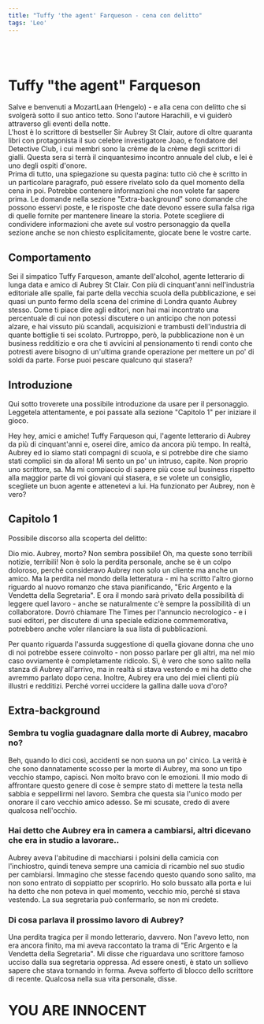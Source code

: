 ```yaml
---
title: "Tuffy 'the agent' Farqueson - cena con delitto"
tags: 'Leo'
---
```

<br></br>

# Tuffy "the agent" Farqueson

Salve e benvenuti a MozartLaan (Hengelo) - e alla cena con delitto che si svolgerà sotto il suo antico tetto. Sono l'autore Harachili, e vi guiderò attraverso gli eventi della notte.  
L'host è lo scrittore di bestseller Sir Aubrey St Clair, autore di oltre quaranta libri con protagonista il suo celebre investigatore Joao, e fondatore del Detective Club, i cui membri sono la crème de la crème degli scrittori di gialli. Questa sera si terrà il cinquantesimo incontro annuale del club, e lei è uno degli ospiti d'onore.  
Prima di tutto, una spiegazione su questa pagina: tutto ciò che è scritto in un particolare paragrafo, può essere rivelato solo da quel momento della cena in poi. Potrebbe contenere informazioni che non volete far sapere prima. 
Le domande nella sezione "Extra-background" sono domande che possono esservi poste, e le risposte che date devono essere sulla falsa riga di quelle fornite per mantenere lineare la storia. Potete scegliere di condividere informazioni che avete sul vostro personaggio da quella sezione anche se non chiesto esplicitamente, giocate bene le vostre carte.

## Comportamento

Sei il simpatico Tuffy Farqueson, amante dell'alcohol, agente letterario di lunga data e amico di Aubrey St Clair. Con più di cinquant'anni nell'industria editoriale alle spalle, fai parte della vecchia scuola della pubblicazione, e sei quasi un punto fermo della scena del crimine di Londra quanto Aubrey stesso. Come ti piace dire agli editori, non hai mai incontrato una percentuale di cui non potessi discutere o un anticipo che non potessi alzare, e hai vissuto più scandali, acquisizioni e trambusti dell'industria di quante bottiglie ti sei scolato. Purtroppo, però, la pubblicazione non è un business redditizio e ora che ti avvicini al pensionamento ti rendi conto che potresti avere bisogno di un'ultima grande operazione per mettere un po' di soldi da parte. Forse puoi pescare qualcuno qui stasera?

## Introduzione

Qui sotto troverete una possibile introduzione da usare per il personaggio. Leggetela attentamente, e poi passate alla sezione "Capitolo 1" per iniziare il gioco.

Hey hey, amici e amiche! Tuffy Farqueson qui, l'agente letterario di Aubrey da più di cinquant'anni e, oserei dire, amico da ancora più tempo. In realtà, Aubrey ed io siamo stati compagni di scuola, e si potrebbe dire che siamo stati complici sin da allora! Mi sento un po' un intruso, capite. Non proprio uno scrittore, sa. Ma mi compiaccio di sapere più cose sul business rispetto alla maggior parte di voi giovani qui stasera, e se volete un consiglio, scegliete un buon agente e attenetevi a lui. Ha funzionato per Aubrey, non è vero?

## Capitolo 1

Possibile discorso alla scoperta del delitto:

Dio mio. Aubrey, morto? Non sembra possibile! Oh, ma queste sono terribili notizie, terribili! Non è solo la perdita personale, anche se è un colpo doloroso, perché consideravo Aubrey non solo un cliente ma anche un amico. Ma la perdita nel mondo della letteratura - mi ha scritto l'altro giorno riguardo al nuovo romanzo che stava pianificando, "Eric Argento e la Vendetta della Segretaria". E ora il mondo sarà privato della possibilità di leggere quel lavoro - anche se naturalmente c'è sempre la possibilità di un collaboratore. Dovrò chiamare The Times per l'annuncio necrologico - e i suoi editori, per discutere di una speciale edizione commemorativa, potrebbero anche voler rilanciare la sua lista di pubblicazioni.

Per quanto riguarda l'assurda suggestione di quella giovane donna che uno di noi potrebbe essere coinvolto - non posso parlare per gli altri, ma nel mio caso ovviamente è completamente ridicolo. Sì, è vero che sono salito nella stanza di Aubrey all'arrivo, ma in realtà si stava vestendo e mi ha detto che avremmo parlato dopo cena. Inoltre, Aubrey era uno dei miei clienti più illustri e redditizi. Perché vorrei uccidere la gallina dalle uova d'oro?

## Extra-background

### Sembra tu voglia guadagnare dalla morte di Aubrey, macabro no?

Beh, quando lo dici così, accidenti se non suona un po' cinico. La verità è che sono dannatamente scosso per la morte di Aubrey, ma sono un tipo vecchio stampo, capisci. Non molto bravo con le emozioni. Il mio modo di affrontare questo genere di cose è sempre stato di mettere la testa nella sabbia e seppellirmi nel lavoro. Sembra che questa sia l'unico modo per onorare il caro vecchio amico adesso. Se mi scusate, credo di avere qualcosa nell'occhio.

### Hai detto che Aubrey era in camera a cambiarsi, altri dicevano che era in studio a lavorare..

Aubrey aveva l'abitudine di macchiarsi i polsini della camicia con l'inchiostro, quindi teneva sempre una camicia di ricambio nel suo studio per cambiarsi. Immagino che stesse facendo questo quando sono salito, ma non sono entrato di soppiatto per scoprirlo. Ho solo bussato alla porta e lui ha detto che non poteva in quel momento, vecchio mio, perché si stava vestendo. La sua segretaria può confermarlo, se non mi credete.

### Di cosa parlava il prossimo lavoro di Aubrey?

Una perdita tragica per il mondo letterario, davvero. Non l'avevo letto, non era ancora finito, ma mi aveva raccontato la trama di "Eric Argento e la Vendetta della Segretaria". Mi disse che riguardava uno scrittore famoso ucciso dalla sua segretaria oppressa. Ad essere onesti, è stato un sollievo sapere che stava tornando in forma. Aveva sofferto di blocco dello scrittore di recente. Qualcosa nella sua vita personale, disse.

# YOU ARE INNOCENT
